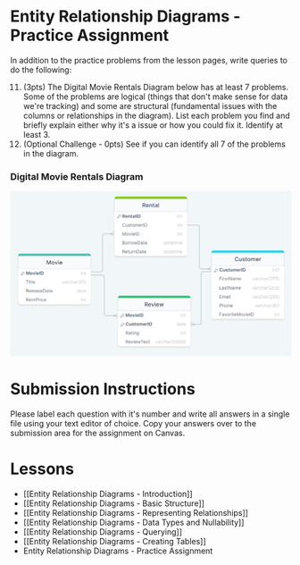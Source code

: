 # Entity Relationship Diagrams - Practice Assignment

In addition to the practice problems from the lesson pages, write queries to do the following:

11. (3pts) The Digital Movie Rentals Diagram below has at least 7 problems. Some of the problems are logical (things that don't make sense for data we're tracking) and some are structural (fundamental issues with the columns or relationships in the diagram). List each problem you find and briefly explain either why it's a issue or how you could fix it. Identify at least 3.
12. (Optional Challenge - 0pts) See if you can identify all 7 of the problems in the diagram.

### Digital Movie Rentals Diagram
<img src="https://raw.githubusercontent.com/kellerflint/Class-Intro-SQL/hugo/content/Images/movie_rentals_problems_erd.png">

# Submission Instructions

Please label each question with it's number and write all answers in a single file using your text editor of choice. Copy your answers over to the submission area for the assignment on Canvas.
# Lessons
- [[Entity Relationship Diagrams - Introduction]]
- [[Entity Relationship Diagrams - Basic Structure]]
- [[Entity Relationship Diagrams - Representing Relationships]]
- [[Entity Relationship Diagrams - Data Types and Nullability]]
- [[Entity Relationship Diagrams - Querying]]
- [[Entity Relationship Diagrams - Creating Tables]]
- Entity Relationship Diagrams - Practice Assignment


